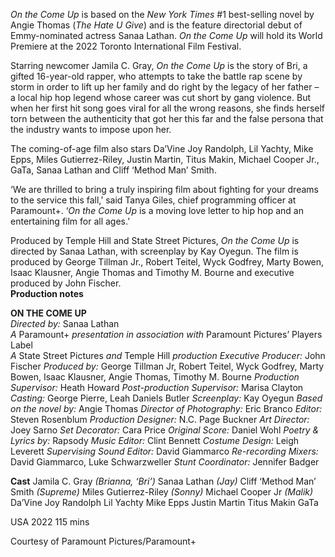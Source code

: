 
_On the Come Up_ is based on the _New York Times_ #1 best-selling novel by Angie Thomas (_The Hate U Give_) and is the feature directorial debut of Emmy-nominated actress Sanaa Lathan. _On the Come Up_  will hold its World Premiere at the 2022 Toronto International Film Festival.

Starring newcomer Jamila C. Gray, _On the Come Up_ is the story of Bri, a gifted 16-year-old rapper, who attempts to take the battle rap scene by storm in order to lift up her family and do right by the legacy of her father – a local hip hop legend whose career was cut short by gang violence. But when her first hit song goes viral for all the wrong reasons, she finds herself torn between the authenticity that got her this far and the false persona that the industry wants to impose upon her.

The coming-of-age film also stars Da’Vine Joy Randolph, Lil Yachty, Mike Epps, Miles Gutierrez-Riley, Justin Martin, Titus Makin, Michael Cooper Jr., GaTa, Sanaa Lathan and Cliff ‘Method Man’ Smith.

‘We are thrilled to bring a truly inspiring film about fighting for your dreams to the service this fall,’ said Tanya Giles, chief programming officer at Paramount+. ‘_On the Come Up_ is a moving love letter to hip hop and an entertaining film for all ages.’

Produced by Temple Hill and State Street Pictures, _On the Come Up_ is directed by Sanaa Lathan, with screenplay by Kay Oyegun. The film is produced by George Tillman Jr., Robert Teitel, Wyck Godfrey, Marty Bowen, Isaac Klausner, Angie Thomas and Timothy M. Bourne and executive produced by John Fischer.  
**Production notes**  

**ON THE COME UP**  
_Directed by:_ Sanaa Lathan  
_A_ Paramount+ _presentation in association with_ Paramount Pictures’ Players Label  
_A_ State Street Pictures _and_ Temple Hill _production_
_Executive Producer:_ John Fischer
_Produced by:_ George Tillman Jr, Robert Teitel, Wyck Godfrey, Marty Bowen, Isaac Klausner, Angie Thomas, Timothy M. Bourne
_Production Supervisor:_ Heath Howard
_Post-production Supervisor:_ Marisa Clayton
_Casting:_ George Pierre, Leah Daniels Butler
_Screenplay:_ Kay Oyegun
_Based on the novel by:_ Angie Thomas
_Director of Photography:_ Eric Branco
_Editor:_ Steven Rosenblum
_Production Designer:_ N.C. Page Buckner
_Art Director:_ Joey Sarno
_Set Decorator:_ Cara Price
_Original Score:_ Daniel Wohl
_Poetry & Lyrics by:_ Rapsody
_Music Editor:_ Clint Bennett
_Costume Design:_ Leigh Leverett
_Supervising Sound Editor:_ David Giammarco
_Re-recording Mixers:_ David Giammarco, Luke Schwarzweller
_Stunt Coordinator:_ Jennifer Badger

**Cast**
Jamila C. Gray _(Brianna, ‘Bri’)_
Sanaa  Lathan _(Jay)_
Cliff  ‘Method Man’ Smith _(Supreme)_
Miles  Gutierrez-Riley _(Sonny)_
Michael Cooper Jr _(Malik)_
Da’Vine Joy Randolph
Lil Yachty
Mike Epps
Justin Martin
Titus Makin
GaTa

USA 2022
115 mins

Courtesy of Paramount Pictures/Paramount+

<!--stackedit_data:
eyJoaXN0b3J5IjpbLTMzMjg2MDk4OF19
-->
